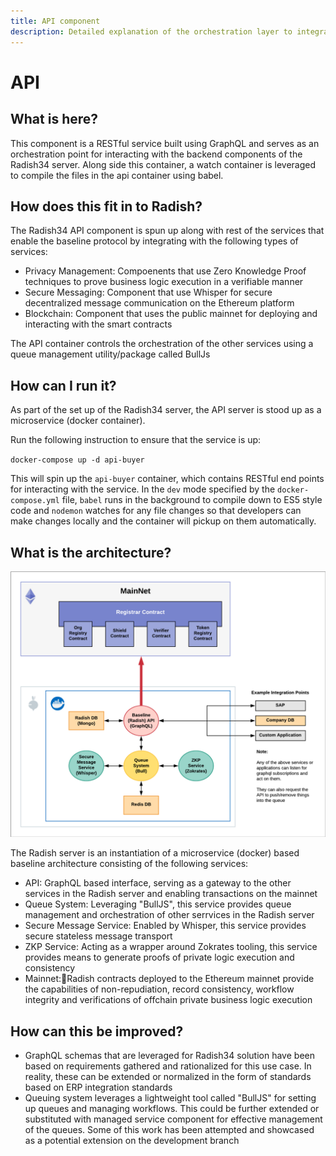```yaml
---
title: API component
description: Detailed explanation of the orchestration layer to integrate with other backend components
---
```


# API
## What is here?

This component is a RESTful service built using GraphQL and serves as an orchestration point for interacting with the backend components of the Radish34 server. Along side this container, a watch container is leveraged to compile the files in the api container using babel.

## How does this fit in to Radish?

The Radish34 API component is spun up along with rest of the services that enable the baseline protocol by integrating with the following types of services:
- Privacy Management: Compoenents that use Zero Knowledge Proof techniques to prove business logic execution in a verifiable manner
- Secure Messaging: Component that use Whisper for secure decentralized message communication on the Ethereum platform
- Blockchain: Component that uses the public mainnet for deploying and interacting with the smart contracts

The API container controls the orchestration of the other services using a queue management utility/package called BullJs

## How can I run it?

As part of the set up of the Radish34 server, the API server is stood up as a microservice (docker container).

Run the following instruction to ensure that the service is up:

`docker-compose up -d api-buyer`

This will spin up the `api-buyer` container, which contains RESTful end points for interacting with the service. In the `dev` mode specified by the `docker-compose.yml` file, `babel` runs in the background to compile down to ES5 style code and `nodemon` watches for any file changes so that developers can make changes locally and the container will pickup on them automatically.


## What is the architecture?

![RadishAPIArch](../../docs/assets/RadishAPIArch.png)

The Radish server is an instantiation of a microservice (docker) based baseline architecture consisting of the following services:
- API: GraphQL based interface, serving as a gateway to the other services in the Radish server and enabling transactions on the mainnet
- Queue System: Leveraging "BullJS", this service provides queue management and orchestration of other serrvices in the Radish server
- Secure Message Service: Enabled by Whisper, this service provides secure stateless message transport
- ZKP Service: Acting as a wrapper around Zokrates tooling, this service provides means to generate proofs of private logic execution and consistency 
- Mainnet:Radish contracts deployed to the Ethereum mainnet provide the capabilities of non-repudiation, record consistency, workflow integrity and verifications of offchain private business logic execution

## How can this be improved?

- GraphQL schemas that are leveraged for Radish34 solution have been based on requirements gathered and rationalized for this use case. In reality, these can be extended or normalized in the form of standards based on ERP integration standards
- Queuing system leverages a lightweight tool called "BullJS" for setting up queues and managing workflows. This could be further extended or substituted with managed service component for effective management of the queues. Some of this work has been attempted and showcased as a potential extension on the development branch





